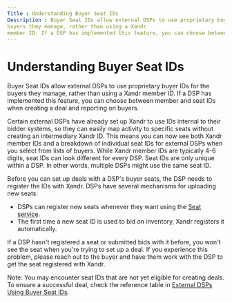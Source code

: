 ```yaml
---
Title : Understanding Buyer Seat IDs
Description : Buyer Seat IDs allow external DSPs to use proprietary buyer IDs for the
buyers they manage, rather than using a Xandr
member ID. If a DSP has implemented this feature, you can choose between
---
```



# Understanding Buyer Seat IDs



Buyer Seat IDs allow external DSPs to use proprietary buyer IDs for the
buyers they manage, rather than using a Xandr
member ID. If a DSP has implemented this feature, you can choose between
member and seat IDs when creating a deal and reporting on buyers.

Certain external DSPs have already set up Xandr
to use IDs internal to their bidder systems, so they can easily map
activity to specific seats without creating an intermediary
Xandr ID. This means you can now see both
Xandr member IDs and a breakdown of individual
seat IDs for external DSPs when you select from lists of buyers. While
Xandr member IDs are typically 4-6 digits, seat
IDs can look different for every DSP. Seat IDs are only unique within a
DSP. In other words, multiple DSPs might use the same seat ID.

Before you can set up deals with a DSP's buyer seats, the DSP needs to
register the IDs with Xandr. DSPs have several
mechanisms for uploading new seats:

- DSPs can register new seats whenever they want using the <a
  href="https://docs.xandr.com/bundle/xandr-bidders/page/seat-service.html"
  class="xref" target="_blank">Seat service</a>.
- The first time a new seat ID is used to bid on inventory,
  Xandr registers it automatically.

If a DSP hasn't registered a seat or submitted bids with it before, you
won't see the seat when you're trying to set up a deal. If you
experience this problem, please reach out to the buyer and have them
work with the DSP to get the seat registered with
Xandr.





Note: You may encounter seat IDs that
are not yet eligible for creating deals. To ensure a successful deal,
check the reference table in
<a href="external-dsps-using-buyer-seat-ids.html" class="xref"
title="Not every buyer seat ID that you&#39;ll see when creating deals is currently eligible for deal creation. Before you create a custom deal with an external DSP using buyer seat IDs, you should check the Buyer Seat Migration Status reference table and communicate with the buyer to ensure you&#39;re using the correct IDs.">External
DSPs Using Buyer Seat IDs</a>.








